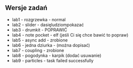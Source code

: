 ## Wersje zadań

- lab1 - rozgrzewka - normal
- lab2 - slider - dasięludziompokazać
- lab3 - drumkit - POPRAWIĆ
- lab4 - note pocket - elf (jeśli Ci się chce bawić to popraw)
- lab5 - async add - zrobione
- lab6 - jedna dziurka - (można dopisać)
- lab7 - coupling - zrobione
- lab8 - pogodynka - karpik (dodać usuwanie)
- lab9 - particles - task failed successfully
